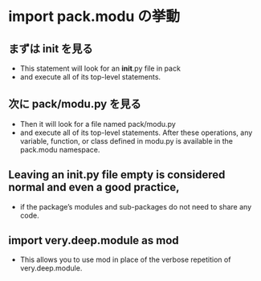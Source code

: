 # import pack.modu の挙動
## まずは __init__ を見る
- This statement will look for an __init__.py file in pack
- and execute all of its top-level statements.

## 次に pack/modu.py を見る
- Then it will look for a file named pack/modu.py
- and execute all of its top-level statements. After these operations, any variable, function, or class defined in modu.py is available in the pack.modu namespace.



## Leaving an __init__.py file empty is considered normal and even a good practice,
- if the package’s modules and sub-packages do not need to share any code.

## import very.deep.module as mod
- This allows you to use mod in place of the verbose repetition of very.deep.module.